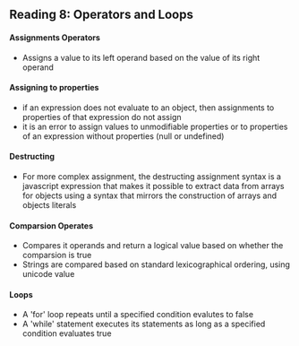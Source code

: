 ## Reading 8: Operators and Loops

#### Assignments Operators
- Assigns a value to its left operand based on the value of its right operand

#### Assigning to properties
- if an expression does not evaluate to an object, then assignments to properties of that expression do not assign 
- it is an error to assign values to unmodifiable properties or to properties of an expression without properties (null or undefined)

#### Destructing 
- For more complex assignment, the destructing assignment syntax is a javascript expression that makes it possible to extract data from arrays for objects using a syntax that mirrors the construction of arrays and objects literals

#### Comparsion Operates
- Compares it operands and return a logical value based on whether the comparsion is true
- Strings are compared based on standard lexicographical ordering, using unicode value

#### Loops
- A 'for' loop repeats until a specified condition evalutes to false
- A 'while' statement executes its statements as long as a specified condition evaluates true 